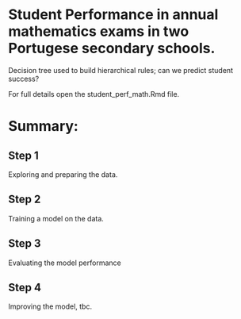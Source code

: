 # Student Performance in annual mathematics exams in two Portugese secondary schools.
Decision tree used to build hierarchical rules; can we predict student success?  

For full details open the student_perf_math.Rmd file.  

# Summary: 

## Step 1  
Exploring and preparing the data.  
  
## Step 2  
Training a model on the data.  
  
## Step 3  
Evaluating the model performance  
  
## Step 4  
Improving the model, tbc.

